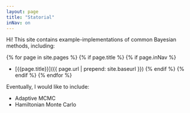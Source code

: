```yaml
---
layout: page
title: "Statorial"
inNav: on
---
```


Hi! This site contains example-implementations of common Bayesian methods,
including:

{% for page in site.pages %}
{% if page.title %}
{% if page.inNav %}
- [{{page.title}}]({{ page.url | prepend: site.baseurl }})
{% endif %}
{% endif %}
{% endfor %}

Eventually, I would like to include:
- Adaptive MCMC
- Hamiltonian Monte Carlo

